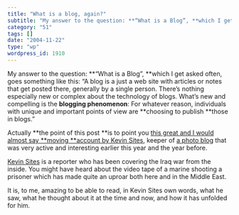 ```yaml
---
title: "What is a blog, again?"
subtitle: "My answer to the question: **“What is a Blog”, **which I get asked often, goes something like this:"
category: "51"
tags: []
date: "2004-11-22"
type: "wp"
wordpress_id: 1910
---
```

My answer to the question: **“What is a Blog”, **which I get asked often, goes something like this: 
“A blog is a just a web site with articles or notes that get posted there, generally by a single person. There’s nothing especially new or complex about the technology of blogs. What’s new and compelling is the **blogging phenomenon**: For whatever reason, individuals with unique and important points of view are **choosing to publish **those in blogs.”

Actually **the point of this post **is to point you [this great and I would almost say **moving **account by Kevin Sites](http://www.kevinsites.net/2004_11_21_archive.html#110107420331292115), keeper of [a photo blog](http://www.kevinsites.net/) that was very active and interesting earlier this year and the year before.

[Kevin Sites](http://www.kevinsites.net/) is a reporter who has been covering the Iraq war from the inside. You might have heard about the video tape of a marine shooting a prisoner which has made quite an uproar both here and in the Middle East. 

It is, to me, amazing to be able to read, in Kevin Sites own words, what he saw, what he thought about it at the time and now, and how it has unfolded for him.